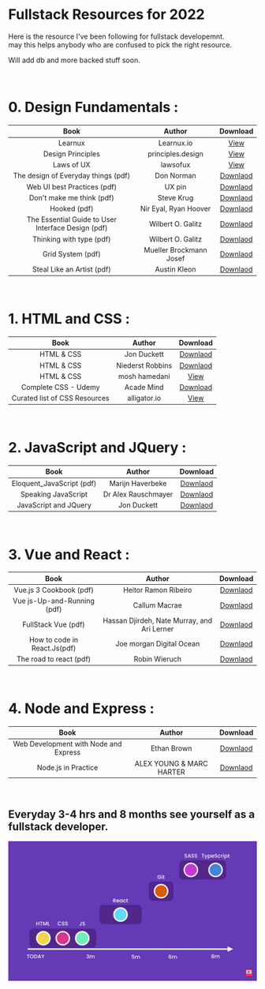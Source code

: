 # Fullstack Resources for 2022

Here is the resource I've been following for fullstack developemnt. </br>
may this helps anybody who are confused to pick the right resource. </br>

Will add db and more backed stuff soon. 

</br>

# 0. Design Fundamentals :

|                        Book                        |         Author          |                                            Download                                            |
| :------------------------------------------------: | :---------------------: | :--------------------------------------------------------------------------------------------: |
|                      Learnux                       |       Learnux.io        |                                  [View](https://learnux.io/)                                   |
|                 Design Principles                  |    principles.design    |                               [View](https://principles.design/)                               |
|                     Laws of UX                     |        lawsofux         |                                 [View](https://lawsofux.com/)                                  |
|        The design of Everyday things (pdf)         |       Don Norman        | [Downlaod](https://drive.google.com/file/d/1ivjumCIZ2JnxrhYytSrNB-TrMbKXTCYh/view?usp=sharing) |
|            Web UI best Practices (pdf)             |         UX pin          | [Downlaod](https://drive.google.com/file/d/1GC3YlyAblpQ3mWad0qgfERLCNt1rFdKy/view?usp=sharing) |
|             Don't make me think (pdf)              |       Steve Krug        | [Downlaod](https://drive.google.com/file/d/1mXMrQqlgIjvAX7Gmu97K2EYvJ4Oh3tz_/view?usp=sharing) |
|                    Hooked (pdf)                    |  Nir Eyal, Ryan Hoover  | [Downlaod](https://drive.google.com/file/d/1mXMrQqlgIjvAX7Gmu97K2EYvJ4Oh3tz_/view?usp=sharing) |
| The Essential Guide to User Interface Design (pdf) |    Wilbert O. Galitz    | [Downlaod](https://drive.google.com/file/d/1M90uTrzOjATXF0nybxVVUHQ2MpnbVeh4/view?usp=sharing) |
|              Thinking with type (pdf)              |    Wilbert O. Galitz    | [Downlaod](https://drive.google.com/file/d/1ttcgzvkZLoI1hsk22mbXIoH6fjYJ3Xvy/view?usp=sharing) |
|                 Grid System (pdf)                  | Mueller Brockmann Josef | [Downlaod](https://drive.google.com/file/d/1ttcgzvkZLoI1hsk22mbXIoH6fjYJ3Xvy/view?usp=sharing) |
|             Steal Like an Artist (pdf)             |      Austin Kleon       | [Downlaod](https://drive.google.com/file/d/1ttcgzvkZLoI1hsk22mbXIoH6fjYJ3Xvy/view?usp=sharing) |

</br>

# 1. HTML and CSS :

|             Book              |      Author      |                                             Download                                             |
| :---------------------------: | :--------------: | :----------------------------------------------------------------------------------------------: |
|          HTML & CSS           |   Jon Duckett    |  [Downlaod](https://drive.google.com/file/d/1byqBxIWGjQ-bHepkTJKA9vAptlOJVM09/view?usp=sharing)  |
|          HTML & CSS           | Niederst Robbins |  [Downlaod](https://drive.google.com/file/d/1bChzGvK-wpdPQK4NVL0RT8K5xoNnHBPv/view?usp=sharing)  |
|          HTML & CSS           |  mosh hamedani   |                               [View](https://youtu.be/qz0aGYrrlhU)                               |
|     Complete CSS - Udemy      |    Acade Mind    | [Download](https://drive.google.com/drive/folders/1n0Z-zv_3ZLNci4azvmB_bKPXc8rjv7Qc?usp=sharing) |
| Curated list of CSS Resources |   alligator.io   |                         [View](https://alligator.io/css/css-resources/)                          |

</br>

# 2. JavaScript and JQuery :

|           Book            |       Author        |                                            Download                                            |
| :-----------------------: | :-----------------: | :--------------------------------------------------------------------------------------------: |
| Eloquent_JavaScript (pdf) |  Marijn Haverbeke   | [Downlaod](https://drive.google.com/file/d/1f5WkhkBe17Wmm-FMpdeUwxmwby2Z8vFe/view?usp=sharing) |
|    Speaking JavaScript    | Dr Alex Rauschmayer | [Downlaod](https://drive.google.com/file/d/1BjO3Fdzc_0RKBLkDHYiF6HQkqje_WcDD/view?usp=sharing) |
|   JavaScript and JQuery   |     Jon Duckett     | [Downlaod](https://drive.google.com/file/d/1GkXpYvkgywPxREfNFF7orZPhiZn_3efz/view?usp=sharing) |

</br>

# 3. Vue and React :

|             Book             |                   Author                    |                                            Download                                            |
| :--------------------------: | :-----------------------------------------: | :--------------------------------------------------------------------------------------------: |
|   Vue.js 3 Cookbook (pdf)    |            Heitor Ramon Ribeiro             | [Downlaod](https://drive.google.com/file/d/1VeNJqpTAu2B2xmW5VZ4LNZpfZMhJSeI6/view?usp=sharing) |
| Vue js-Up-and-Running (pdf)  |                Callum Macrae                | [Downlaod](https://drive.google.com/file/d/1pG82nW6Nrh7w0Kh27AkGVo6_uxmv86sv/view?usp=sharing) |
|     FullStack Vue (pdf)      | Hassan Djirdeh, Nate Murray, and Ari Lerner | [Downlaod](https://drive.google.com/file/d/1ogdjR_To8XZwEA1zAQbcR_4yXEPf4pad/view?usp=sharing) |
| How to code in React.Js(pdf) |          Joe morgan Digital Ocean           | [Downlaod](https://drive.google.com/file/d/1K8bRW3xuiS8Z-lqcrL7pcqRjhbnyzPRD/view?usp=sharing) |
|   The road to react (pdf)    |                Robin Wieruch                | [Downlaod](https://drive.google.com/file/d/1E9TXaWuan3TiPN76qWgTsTTqsSI6xC0U/view?usp=sharing) |

</br>

# 4. Node and Express :

|                 Book                  |          Author          |                                            Download                                            |
| :-----------------------------------: | :----------------------: | :--------------------------------------------------------------------------------------------: |
| Web Development with Node and Express |       Ethan Brown        | [Downlaod](https://drive.google.com/file/d/1q2KdP35koGHFv27G0UPFzJsTBf-eAoJD/view?usp=sharing) |
|          Node.js in Practice          | ALEX YOUNG & MARC HARTER | [Downlaod](https://drive.google.com/file/d/1I6dE6TyEeO89hafc4GiMhoGCSt8VOvL2/view?usp=sharing) |

</br>

## Everyday 3-4 hrs and 8 months see yourself as a fullstack developer.

![Illustration](illustration.png)
